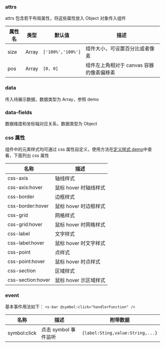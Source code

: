 ### attrs

attrs 包含若干布局属性，将这些属性放入 Object 对象传入组件

| 属性名 | 类型  | 默认值            | 描述                                     |
| ------ | ----- | ----------------- | ---------------------------------------- |
| size   | Array | `['100%','100%']` | 组件大小，可设置百分比或者像素           |
| pos    | Array | `[0, 0]`          | 组件左上角相对于 canvas 容器的像素偏移素 |

### data

传入待展示数据，数据类型为 Array，参照 demo

### data-fields

数据维度和坐标轴对应关系，数据类型为 Object

### css 属性

组件中的元素样式均可通过 css 属性自定义，使用方法在[定义样式 demo](#/demo/radar/style)中查看，下面列出 css 属性

| 名称              | 描述                  |
| ----------------- | --------------------- |
| css-axis          | 轴线样式              |
| css-axis:hover    | 鼠标 hover 时轴线样式 |
| css-border        | 边框样式              |
| css-border:hover  | 鼠标 hover 时边框样式 |
| css-grid          | 网格样式              |
| css-grid:hover    | 鼠标 hover 时网格样式 |
| css-label         | 文字样式              |
| css-label:hover   | 鼠标 hover 时文字样式 |
| css-point         | 点样式                |
| css-point:hover   | 鼠标 hover 时点样式   |
| css-section       | 区域样式              |
| css-section:hover | 鼠标 hover 示区域样式 |

### event

基本事件用法如下：
`<s-bar @symbol:click="handlerFunction" />`

| 名称         | 描述                 | 附带数据                         |
| ------------ | -------------------- | -------------------------------- |
| symbol:click | 点击 symbol 事件监听 | `{label:Sting,value:String,...}` |
